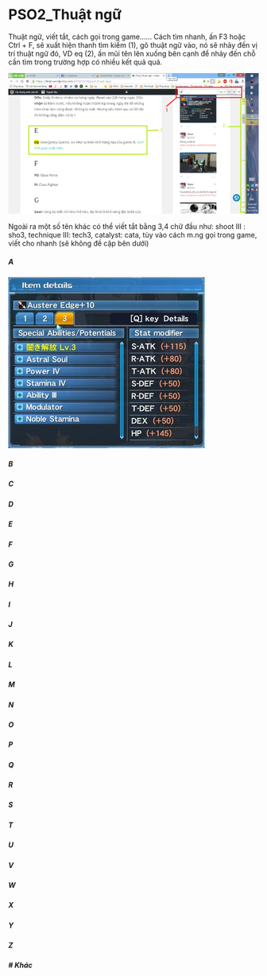 # PSO2_Thuật ngữ

Thuật ngữ, viết tắt, cách gọi trong game……
Cách tìm nhanh, ấn F3 hoặc Ctrl + F, sẽ xuất hiện thanh tìm kiếm (1), gõ thuật ngữ vào, nó sẽ nhảy đến vị trí thuật ngữ đó, VD eq (2), ấn mũi tên lên xuống bên cạnh để nhảy đến chỗ cần tìm trong trường hợp có nhiều kết quả quá.

![](../data/thuat_ngu/thuat_ngu.png)

Ngoài ra một số tên khác có thể viết tắt bằng 3,4 chữ đầu như: shoot III : sho3, technique III: tech3, catalyst: cata, tùy vào cách m.ng gọi trong game, viết cho nhanh (sẽ không đề cập bên dưới)

##### A

![](../data/thuat_ngu/Abi.jpg)
##### B

##### C

##### D

##### E

##### F

##### G

##### H

##### I

##### J

##### K

##### L

##### M

##### N

##### O

##### P

##### Q

##### R

##### S

##### T

##### U

##### V

##### W

##### X

##### Y

##### Z

##### # Khác



